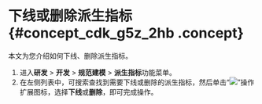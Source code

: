 # 下线或删除派生指标 {#concept_cdk_g5z_2hb .concept}

本文为您介绍如何下线、删除派生指标。

1.  进入**研发** \> **开发** \> **规范建模** \> **派生指标**功能菜单。
2.  在左侧列表中，可搜索查找到需要下线或删除的派生指标，然后单击“![](http://static-aliyun-doc.oss-cn-hangzhou.aliyuncs.com/assets/img/149421/156134679141484_zh-CN.png)”操作扩展图标，选择**下线**或**删除**，即可完成操作。

